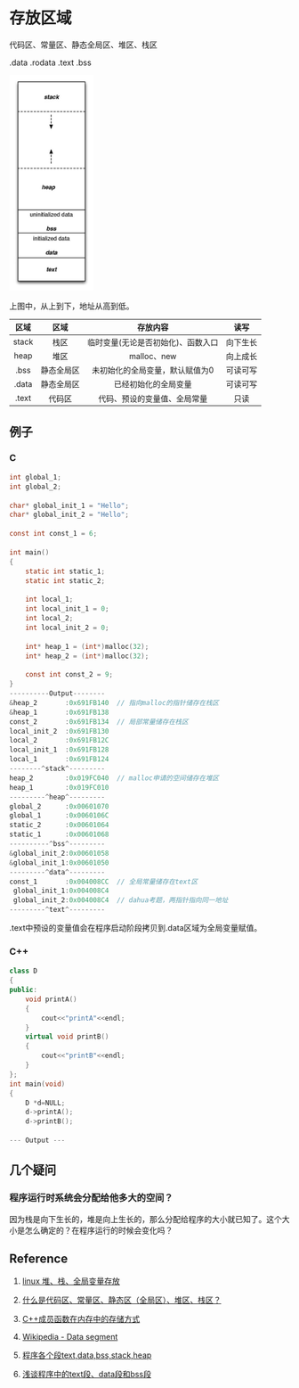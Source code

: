 # 存放区域

代码区、常量区、静态全局区、堆区、栈区

.data .rodata .text .bss



<img src="./images/program_memory_layout.jpg" width = "30%" height = "30%" alt="图片名称">

上图中，从上到下，地址从高到低。

|区域|区域|存放内容|读写|
|:---:|:--:|:--:|:--:|
|stack|栈区|临时变量(无论是否初始化)、函数入口|向下生长|
|heap|堆区|malloc、new|向上成长|
|.bss|静态全局区|未初始化的全局变量，默认赋值为0|可读可写|
|.data|静态全局区|已经初始化的全局变量|可读可写|
|.text|代码区|代码、预设的变量值、全局常量|只读|


## 例子

### C

``` c
int global_1;
int global_2;

char* global_init_1 = "Hello";
char* global_init_2 = "Hello";

const int const_1 = 6;

int main()
{
    static int static_1;
    static int static_2;

    int local_1;
    int local_init_1 = 0;
    int local_2;
    int local_init_2 = 0;

    int* heap_1 = (int*)malloc(32);
    int* heap_2 = (int*)malloc(32);

    const int const_2 = 9;
}
----------Output--------
&heap_2       :0x691FB140  // 指向malloc的指针储存在栈区
&heap_1       :0x691FB138
const_2       :0x691FB134  // 局部常量储存在栈区
local_init_2  :0x691FB130
local_2       :0x691FB12C
local_init_1  :0x691FB128
local_1       :0x691FB124
--------^stack^---------
heap_2        :0x019FC040  // malloc申请的空间储存在堆区
heap_1        :0x019FC010
---------^heap^---------
global_2      :0x00601070
global_1      :0x0060106C
static_2      :0x00601064
static_1      :0x00601068
----------^bss^---------
&global_init_2:0x00601058
&global_init_1:0x00601050
---------^data^---------
const_1       :0x004008CC  // 全局常量储存在text区
 global_init_1:0x004008C4
 global_init_2:0x004008C4  // dahua考题，两指针指向同一地址
---------^text^---------
```
.text中预设的变量值会在程序启动阶段拷贝到.data区域为全局变量赋值。

### C++

```c++
class D
{
public:
    void printA()
    {
        cout<<"printA"<<endl;
    }
    virtual void printB()
    {
        cout<<"printB"<<endl;
    }
};
int main(void)
{
    D *d=NULL;
    d->printA();
    d->printB();

--- Output ---


```

## 几个疑问

### 程序运行时系统会分配给他多大的空间？

因为栈是向下生长的，堆是向上生长的，那么分配给程序的大小就已知了。这个大小是怎么确定的？在程序运行的时候会变化吗？


## Reference

1. [linux 堆、栈、全局变量存放](https://blog.csdn.net/kkxgx/article/details/7520902)

2. [什么是代码区、常量区、静态区（全局区）、堆区、栈区？](https://blog.csdn.net/u014470361/article/details/79297601)

3. [C++成员函数在内存中的存储方式](https://blog.csdn.net/fuzhongmin05/article/details/59112081)

4. [Wikipedia - Data segment](https://en.wikipedia.org/wiki/Data_segment)

5. [程序各个段text,data,bss,stack,heap](https://www.cnblogs.com/jamesnt/p/3747216.html)

6. [浅谈程序中的text段、data段和bss段](https://zhuanlan.zhihu.com/p/28659560)